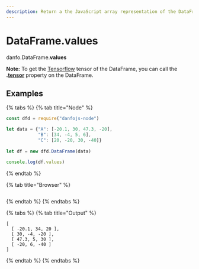 ```yaml
---
description: Return a the JavaScript array representation of the DataFrame.
---
```


# DataFrame.values

danfo.DataFrame.**values**&#x20;

**Note:** To get the [Tensorflow](https://js.tensorflow.org) tensor of the DataFrame, you can call the **.**[**tensor**](dataframe.tensor.md) property on the DataFrame.

## **Examples**

{% tabs %}
{% tab title="Node" %}
```javascript
const dfd = require("danfojs-node")

let data = {"A": [-20.1, 30, 47.3, -20],
            "B": [34, -4, 5, 6], 
            "C": [20, -20, 30, -40]}
            
let df = new dfd.DataFrame(data)

console.log(df.values)
```
{% endtab %}

{% tab title="Browser" %}
```
```
{% endtab %}
{% endtabs %}

{% tabs %}
{% tab title="Output" %}
```
[
  [ -20.1, 34, 20 ],
  [ 30, -4, -20 ],
  [ 47.3, 5, 30 ],
  [ -20, 6, -40 ]
]
```
{% endtab %}
{% endtabs %}
